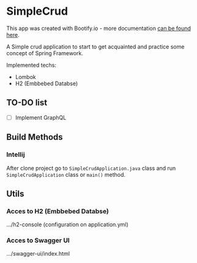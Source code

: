 # SimpleCrud

This app was created with Bootify.io - more documentation [can be found here](https://bootify.io/docs/).

A Simple crud application to start to get acquainted and practice some concept of Spring Framework.

Implemented techs:
- Lombok
- H2 (Embbebed Databse)

## TO-DO list
 -[ ] Implement GraphQL

## Build Methods
### Intellij
After clone project go to `SimpleCrudApplication.java` class and run `SimpleCrudApplication` class or `main()` method.

## Utils
### Acces to H2 (Embbebed Databse)
.../h2-console (configuration on application.yml)
### Acces to Swagger UI
.../swagger-ui/index.html
